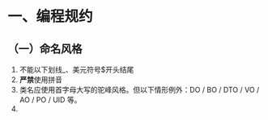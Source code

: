 # 一、编程规约

## （一）命名风格

1. 不能以下划线_、美元符号$开头结尾
2. **严禁**使用拼音
3. 类名应使用首字母大写的驼峰风格。但以下情形例外：DO / BO / DTO / VO / AO / PO / UID 等。
4. 





